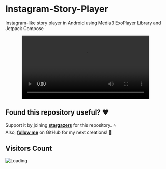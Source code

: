 # Instagram-Story-Player
Instagram-like story player in Android using Media3 ExoPlayer Library and Jetpack Compose 

<div align="center">
  <video src="https://github.com/user-attachments/assets/14b0d30d-8694-4e37-b883-5fbdead18b29" width="400" />
  
</div>


## Found this repository useful? :heart:
Support it by joining __[stargazers](https://github.com/AmartyaSingh97/Instagram-Story-Player/stargazers)__ for this repository. :star: <br>
Also, __[follow me](https://github.com/AmartyaSingh97)__ on GitHub for my next creations! 🤩

## Visitors Count
<img align="left" src = "https://profile-counter.glitch.me/Instagram-Story-Player/count.svg" alt ="Loading">

